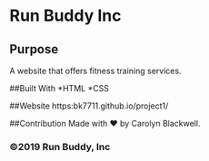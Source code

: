 # Run Buddy Inc

## Purpose
A website that offers fitness training services.

##Built With
*HTML
*CSS

##Website
https:bk7711.github.io/project1/

##Contribution
Made with &hearts; by Carolyn Blackwell.

### ©2019 Run Buddy, Inc 
